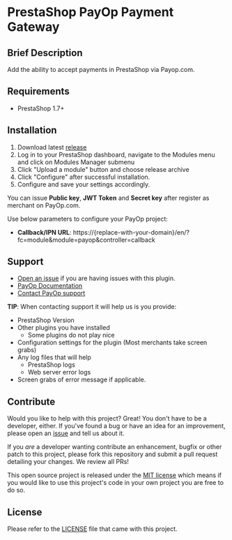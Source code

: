PrestaShop PayOp Payment Gateway
=====================

## Brief Description

Add the ability to accept payments in PrestaShop via Payop.com.

## Requirements

-  PrestaShop 1.7+


## Installation
 1. Download latest [release](https://github.com/Payop/prestashop-plugin/releases)
 2. Log in to your PrestaShop dashboard, navigate to the Modules menu and click on Modules Manager submenu
 3. Click "Upload a module" button and choose release archive
 4. Click "Configure" after successful installation. 
 5. Configure and save your settings accordingly.

You can issue  **Public key**, **JWT Token** and **Secret key** after register as merchant on PayOp.com.  

Use below parameters to configure your PayOp project:
* **Callback/IPN URL**: https://{replace-with-your-domain}/en/?fc=module&module=payop&controller=callback

## Support

* [Open an issue](https://github.com/Payop/prestashop-plugin/issues) if you are having issues with this plugin.
* [PayOp Documentation](https://payop.com/en/documentation/common/)
* [Contact PayOp support](https://payop.com/en/contact-us/)
  
**TIP**: When contacting support it will help us is you provide:

* PrestaShop Version
* Other plugins you have installed
  * Some plugins do not play nice
* Configuration settings for the plugin (Most merchants take screen grabs)
* Any log files that will help
  * PrestaShop logs
  * Web server error logs
* Screen grabs of error message if applicable.

## Contribute

Would you like to help with this project?  Great!  You don't have to be a developer, either.
If you've found a bug or have an idea for an improvement, please open an
[issue](https://github.com/Payop/prestashop-plugin/issues) and tell us about it.

If you *are* a developer wanting contribute an enhancement, bugfix or other patch to this project,
please fork this repository and submit a pull request detailing your changes.  We review all PRs!

This open source project is released under the [MIT license](http://opensource.org/licenses/MIT)
which means if you would like to use this project's code in your own project you are free to do so.


## License

Please refer to the 
[LICENSE](https://github.com/Payop/prestashop-plugin/blob/master/LICENSE)
file that came with this project.
